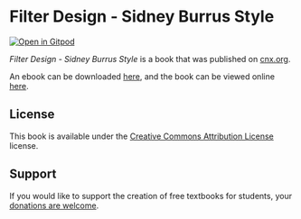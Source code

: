 # Filter Design - Sidney Burrus Style

[![Open in Gitpod](https://gitpod.io/button/open-in-gitpod.svg)](https://gitpod.io/from-referrer/)

_Filter Design - Sidney Burrus Style_ is a book that was published on [cnx.org](https://cnx.org/).

An ebook can be downloaded [here](https://github.com/cnx-user-books/cnxbook-filter-design-sidney-burrus-style/releases/latest), and the book can be viewed online [here](https://github.com/cnx-user-books/cnxbook-filter-design-sidney-burrus-style/releases/latest).

## License
This book is available under the [Creative Commons Attribution License](./LICENSE) license.

## Support
If you would like to support the creation of free textbooks for students, your [donations are welcome](https://riceconnect.rice.edu/donation/support-openstax-banner).

